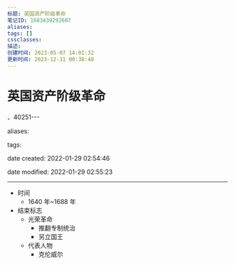 ```yaml
---
标题: 英国资产阶级革命
笔记ID: 1683439292607
aliases: 
tags: []
cssclasses: 
描述: 
创建时间: 2023-05-07 14:01:32
更新时间: 2023-12-31 00:38:48
---
```


# 英国资产阶级革命

、40251---

aliases:

tags:

date created: 2022-01-29 02:54:46

date modified: 2022-01-29 02:55:23

---

- 时间
  - 1640 年~1688 年
- 结束标志
  - 光荣革命
    - 推翻专制统治
    - 另立国王
  - 代表人物
    - 克伦威尔
